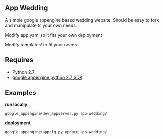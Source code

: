 App Wedding
-----------

A simple google appengine based wedding website. Should be easy to fork and 
manipulate to your own needs.

Modify app.yaml so it fits your own deployment

Modify templates/ to fit your needs

Requires 
--------

* Python 2.7
* [google appengine python 2.7 SDK](https://developers.google.com/appengine/downloads)

Examples
--------

**run locally**

    google_appengine/dev_appserver.py app-wedding/

**deployment**

    google_appengine/appcfg.py update app-wedding/
